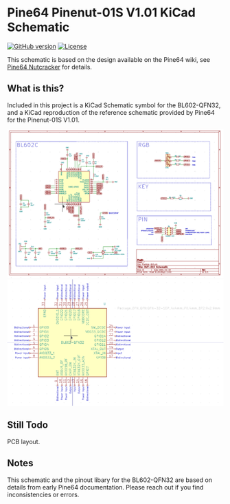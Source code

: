# Pine64 Pinenut-01S V1.01 KiCad Schematic

[![GitHub version](https://img.shields.io/github/release-pre/jeffalyanak/Pinenut-01S-KiCad.svg)](https://github.com/jeffalyanak/Pinenut-01S-KiCad/releases/latest)
[![License](https://img.shields.io/github/license/jeffalyanak/Pinenut-01S-KiCad.svg)](https://github.com/jeffalyanak/Pinenut-01S-KiCad/blob/development/LICENSE.txt)


This schematic is based on the design available on the Pine64 wiki, see [Pine64 Nutcracker](https://wiki.pine64.org/wiki/Nutcracker#Datasheets_for_components_and_peripherals) for details.

## What is this?

Included in this project is a KiCad Schematic symbol for the BL602-QFN32, and a KiCad reproduction of the reference schematic provided by Pine64 for the Pinenut-01S V1.01.

![Pinenut-01S v1.01 Schematic](img/pinenut-01s.png?raw=true "Pinenut-01S v1.01")
![BL602 QFP32 Schematic Symbol](img/bl602.png?raw=true "BL602 QFP32")

## Still Todo

PCB layout.

## Notes

This schematic and the pinout libary for the BL602-QFN32 are based on details from early Pine64 documentation. Please reach out if you find inconsistencies or errors.
